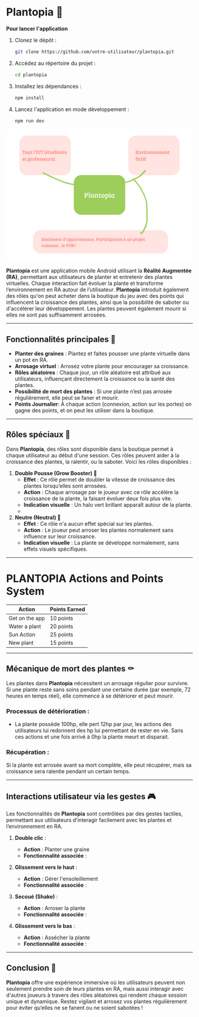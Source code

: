 # Plantopia 🌱

**Pour lancer l'application**

1. Clonez le dépôt :
   ```bash
   git clone https://github.com/votre-utilisateur/plantopia.git
   ```

2. Accédez au répertoire du projet :
   ```bash
   cd plantopia
   ```

3. Installez les dépendances :
   ```bash
   npm install
   ```

4. Lancez l'application en mode développement :
   ```bash
   npm run dev
   ```


![Bete a corne](Plantopia-BeteACornes.png)

**Plantopia** est une application mobile Android utilisant la **Réalité Augmentée (RA)**, permettant aux utilisateurs de planter et entretenir des plantes virtuelles. Chaque interaction fait évoluer la plante et transforme l’environnement en RA autour de l’utilisateur. **Plantopia** introduit également des rôles qu'on peut acheter dans la boutique du jeu avec des points qui influencent la croissance des plantes, ainsi que la possibilité de saboter ou d'accélérer leur développement. Les plantes peuvent également mourir si elles ne sont pas suffisamment arrosées.

---

## Fonctionnalités principales 🌿

- **Planter des graines** : Plantez et faites pousser une plante virtuelle dans un pot en RA.
- **Arrosage virtuel** : Arrosez votre plante pour encourager sa croissance.
- **Rôles aléatoires** : Chaque jour, un rôle aléatoire est attribué aux utilisateurs, influençant directement la croissance ou la santé des plantes.
- **Possibilité de mort des plantes** : Si une plante n’est pas arrosée régulièrement, elle peut se faner et mourir.
- **Points Journalier**: À chaque action (connexion, action sur les portes) on gagne des points, et on peut les utiliser dans la boutique. 


---

## Rôles spéciaux 🌟

Dans **Plantopia**, des rôles sont disponible dans la boutique permet à chaque utilisateur au début d'une session. Ces rôles peuvent aider à la croissance des plantes, la ralentir, ou la saboter. Voici les rôles disponibles :

1. **Double Pousse (Grow Booster) 🌿**
   - **Effet** : Ce rôle permet de doubler la vitesse de croissance des plantes lorsqu’elles sont arrosées.
   - **Action** : Chaque arrosage par le joueur avec ce rôle accélère la croissance de la plante, la faisant évoluer deux fois plus vite.
   - **Indication visuelle** : Un halo vert brillant apparaît autour de la plante.
   - 
2. **Neutre (Neutral) 🌾**
   - **Effet** : Ce rôle n'a aucun effet spécial sur les plantes.
   - **Action** : Le joueur peut arroser les plantes normalement sans influence sur leur croissance.
   - **Indication visuelle** : La plante se développe normalement, sans effets visuels spécifiques.

---
# PLANTOPIA Actions and Points System

| **Action**         | **Points Earned** |
|--------------------|-------------------|
| Get on the app      | 10 points         |
| Water a plant       | 20 points         |
| Sun Action          | 25 points         |
| New plant           | 15 points         |

---
## Mécanique de mort des plantes ⚰️

Les plantes dans **Plantopia** nécessitent un arrosage régulier pour survivre. Si une plante reste sans soins pendant une certaine durée (par exemple, 72 heures en temps réel), elle commence à se détériorer et peut mourir.

### Processus de détérioration :
- La plante possède 100hp, elle pert 12hp par jour, les actions des utilisateurs lui redonnent des hp lui permettant de rester en vie. Sans ces actions et une fois arrivé à 0hp la plante meurt et disparait.

### Récupération :
Si la plante est arrosée avant sa mort complète, elle peut récupérer, mais sa croissance sera ralentie pendant un certain temps.

---

## Interactions utilisateur via les gestes 🎮

Les fonctionnalités de **Plantopia** sont contrôlées par des gestes tactiles, permettant aux utilisateurs d’interagir facilement avec les plantes et l’environnement en RA.

1. **Double clic** :
   - **Action** : Planter une graine
   - **Fonctionnalité associée** : 

2. **Glissement vers le haut** :
   - **Action** : Gérer l'ensoleillement 
   - **Fonctionnalité associée** : 

3. **Secoué (Shake)** :
   - **Action** : Arroser la plante
   - **Fonctionnalité associée** :

4. **Glissement vers le bas** :
   - **Action** : Assécher la plante
   - **Fonctionnalité associée** :
---

## Conclusion 🌸

**Plantopia** offre une expérience immersive où les utilisateurs peuvent non seulement prendre soin de leurs plantes en RA, mais aussi interagir avec d'autres joueurs à travers des rôles aléatoires qui rendent chaque session unique et dynamique. Restez vigilant et arrosez vos plantes régulièrement pour éviter qu’elles ne se fanent ou ne soient sabotées !
